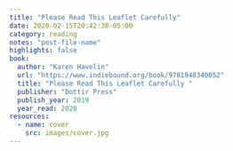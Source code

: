 ```yaml
---
title: "Please Read This Leaflet Carefully"
date: 2020-02-15T20:42:38-05:00
category: reading
notes: "post-file-name"
highlights: false
book:
  author: "Karen Havelin"
  url: "https://www.indiebound.org/book/9781948340052"
  title: "Please Read This Leaflet Carefully "
  publisher: "Dottir Press"
  publish_year: 2019
  year_read: 2020
resources:
  - name: cover
    src: images/cover.jpg
---
```


